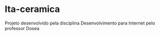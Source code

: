 # Ita-ceramica
Projeto desenvolvido pela disciplina Desenvolvimento para Internet pelo professor Dosea
